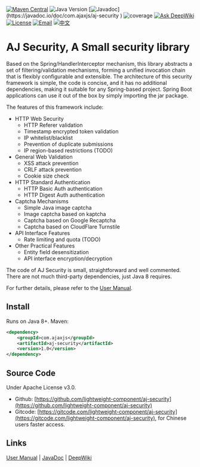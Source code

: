 [![Maven Central](https://img.shields.io/maven-central/v/com.ajaxjs/aj-security?label=Latest%20Release)](https://central.sonatype.com/artifact/com.ajaxjs/aj-security)
![Java Version](https://img.shields.io/badge/Java-8-blue)
[![Javadoc](https://img.shields.io/badge/javadoc-1.0-brightgreen.svg?)](https://javadoc.io/doc/com.ajaxjs/aj-security )
![coverage](https://img.shields.io/badge/coverage-80%25-yellowgreen.svg?maxAge=2592000)
[![Ask DeepWiki](https://deepwiki.com/badge.svg)](https://deepwiki.com/lightweight-component/aj-security)
[![License](https://img.shields.io/badge/license-Apache--2.0-green.svg?longCache=true&style=flat)](http://www.apache.org/licenses/LICENSE-2.0.txt)
[![Email](https://img.shields.io/badge/Contact--me-Email-orange.svg)](mailto:frank@ajaxjs.com)
[![中文](https://img.shields.io/badge/lang-中文-red)](./README.zh-CN.md)


# AJ Security, A Small security library

Based on the Spring/HandlerInterceptor mechanism, this library abstracts a set of filtering/validation mechanisms, forming a unified invocation chain that is flexibly configurable and extensible. The architecture of this security framework is simple, the code is concise, and it has no additional dependencies, making it suitable for any Spring-based project. Spring Boot applications can use it out of the box by simply importing the jar package.

The features of this framework include:

- HTTP Web Security
    - HTTP Referer validation
    - Timestamp encrypted token validation
    - IP whitelist/blacklist
    - Prevention of duplicate submissions
    - IP region-based restrictions (TODO)
- General Web Validation
    - XSS attack prevention
    - CRLF attack prevention
    - Cookie size check
- HTTP Standard Authentication
    - HTTP Basic Auth authentication
    - HTTP Digest Auth authentication
- Captcha Mechanisms
    - Simple Java image captcha
    - Image captcha based on kaptcha
    - Captcha based on Google Recaptcha
    - Captcha based on CloudFlare Turnstile
- API Interface Features
    - Rate limiting and quota (TODO)
- Other Practical Features
    - Entity field desensitization
    - API interface encryption/decryption


The code of AJ Security is small, straightforward and well commented. There are not much third-party dependencies, just Java 8 requires.

For further details, please refer to the [User Manual](https://security.ajaxjs.com).

## Install

Runs on Java 8+. Maven:

```xml
<dependency>
    <groupId>com.ajaxjs</groupId>
    <artifactId>aj-security</artifactId>
    <version>1.0</version>
</dependency>
```


## Source Code

Under Apache License v3.0.

- Github: [https://github.com/lightweight-component/aj-security](https://github.com/lightweight-component/aj-security)
- Gitcode: [https://gitcode.com/lightweight-component/aj-security](https://gitcode.com/lightweight-component/aj-security), for Chinese users faster access.

## Links

[User Manual](https://security.ajaxjs.com) | [JavaDoc](https://javadoc.io/doc/com.ajaxjs/aj-security) | [DeepWiki](https://deepwiki.com/lightweight-component/aj-security)